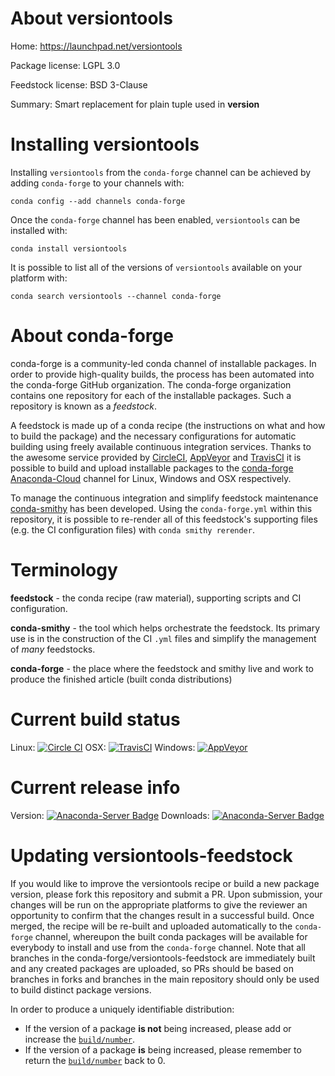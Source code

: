 About versiontools
==================

Home: https://launchpad.net/versiontools

Package license: LGPL 3.0

Feedstock license: BSD 3-Clause

Summary: Smart replacement for plain tuple used in __version__



Installing versiontools
=======================

Installing `versiontools` from the `conda-forge` channel can be achieved by adding `conda-forge` to your channels with:

```
conda config --add channels conda-forge
```

Once the `conda-forge` channel has been enabled, `versiontools` can be installed with:

```
conda install versiontools
```

It is possible to list all of the versions of `versiontools` available on your platform with:

```
conda search versiontools --channel conda-forge
```



About conda-forge
=================

conda-forge is a community-led conda channel of installable packages.
In order to provide high-quality builds, the process has been automated into the
conda-forge GitHub organization. The conda-forge organization contains one repository
for each of the installable packages. Such a repository is known as a *feedstock*.

A feedstock is made up of a conda recipe (the instructions on what and how to build
the package) and the necessary configurations for automatic building using freely
available continuous integration services. Thanks to the awesome service provided by
[CircleCI](https://circleci.com/), [AppVeyor](http://www.appveyor.com/)
and [TravisCI](https://travis-ci.org/) it is possible to build and upload installable
packages to the [conda-forge](https://anaconda.org/conda-forge)
[Anaconda-Cloud](http://docs.anaconda.org/) channel for Linux, Windows and OSX respectively.

To manage the continuous integration and simplify feedstock maintenance
[conda-smithy](http://github.com/conda-forge/conda-smithy) has been developed.
Using the ``conda-forge.yml`` within this repository, it is possible to re-render all of
this feedstock's supporting files (e.g. the CI configuration files) with ``conda smithy rerender``.


Terminology
===========

**feedstock** - the conda recipe (raw material), supporting scripts and CI configuration.

**conda-smithy** - the tool which helps orchestrate the feedstock.
                   Its primary use is in the construction of the CI ``.yml`` files
                   and simplify the management of *many* feedstocks.

**conda-forge** - the place where the feedstock and smithy live and work to
                  produce the finished article (built conda distributions)

Current build status
====================

Linux: [![Circle CI](https://circleci.com/gh/conda-forge/versiontools-feedstock.svg?style=shield)](https://circleci.com/gh/conda-forge/versiontools-feedstock)
OSX: [![TravisCI](https://travis-ci.org/conda-forge/versiontools-feedstock.svg?branch=master)](https://travis-ci.org/conda-forge/versiontools-feedstock)
Windows: [![AppVeyor](https://ci.appveyor.com/api/projects/status/github/conda-forge/versiontools-feedstock?svg=True)](https://ci.appveyor.com/project/conda-forge/versiontools-feedstock/branch/master)

Current release info
====================
Version: [![Anaconda-Server Badge](https://anaconda.org/conda-forge/versiontools/badges/version.svg)](https://anaconda.org/conda-forge/versiontools)
Downloads: [![Anaconda-Server Badge](https://anaconda.org/conda-forge/versiontools/badges/downloads.svg)](https://anaconda.org/conda-forge/versiontools)


Updating versiontools-feedstock
===============================

If you would like to improve the versiontools recipe or build a new
package version, please fork this repository and submit a PR. Upon submission,
your changes will be run on the appropriate platforms to give the reviewer an
opportunity to confirm that the changes result in a successful build. Once
merged, the recipe will be re-built and uploaded automatically to the
`conda-forge` channel, whereupon the built conda packages will be available for
everybody to install and use from the `conda-forge` channel.
Note that all branches in the conda-forge/versiontools-feedstock are
immediately built and any created packages are uploaded, so PRs should be based
on branches in forks and branches in the main repository should only be used to
build distinct package versions.

In order to produce a uniquely identifiable distribution:
 * If the version of a package **is not** being increased, please add or increase
   the [``build/number``](http://conda.pydata.org/docs/building/meta-yaml.html#build-number-and-string).
 * If the version of a package **is** being increased, please remember to return
   the [``build/number``](http://conda.pydata.org/docs/building/meta-yaml.html#build-number-and-string)
   back to 0.
